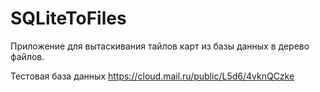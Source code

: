 # SQLiteToFiles
Приложение для вытаскивания тайлов карт из базы данных в дерево файлов.

Тестовая база данных https://cloud.mail.ru/public/L5d6/4vknQCzke
